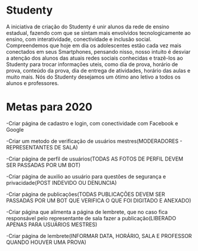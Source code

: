 # Studenty

A iniciativa de criação do Studenty é unir alunos da rede de ensino estadual, fazendo com que se sintam mais envolvidos tecnologicamente ao ensino, com interatividade, conectividade e inclusão social. Compreendemos que hoje em dia os adolescentes estão cada vez mais conectados em seus Smartphones, pensando nisso, nosso intuito é desviar a atenção dos alunos das atuais redes sociais conhecidas e trazê-los ao Studenty para trocar informações uteis, como dia de prova, horário de prova, conteúdo da prova, dia de entrega de atividades, horário das aulas e muito mais. Nós do Studenty desejamos um ótimo ano letivo a todos os alunos e professores.  


# Metas para 2020 

-Criar página de cadastro e login, com conectividade com Facebook e Google

-Criar um metodo de verificação de usuários mestres(MODERADORES - REPRESENTANTES DE SALA)

-Criar página de perfil de usuários(TODAS AS FOTOS DE PERFIL DEVEM SER PASSADAS POR UM BOT)

-Criar página de auxilio ao usuário para questões de segurança e privacidade(POST INDEVIDO OU DENUNCIA)

-Criar página de publicações(TODAS PUBLICAÇÕES DEVEM SER PASSADAS POR UM BOT QUE VERIFICA O QUE FOI DIGITADO E ANEXADO)

-Criar página que alimenta a página de lembrete, que no caso fica responsável pelo representante de sala fazer a publicação(LIBERADO APENAS PARA USUÁRIOS MESTRES)

-Criar página de lembrete(INFORMAR DATA, HORÁRIO, SALA E PROFESSOR QUANDO HOUVER UMA PROVA)
